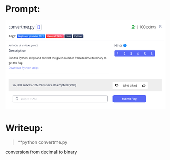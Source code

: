 <h1>
  Prompt:
</h1>

![alt text](prompt.png)

<h1>
  Writeup:
</h1>

> **python convertme.py
<p>conversion from decimal to binary</p>
